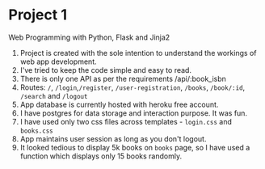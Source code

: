 # Project 1

Web Programming with Python, Flask and Jinja2

1. Project is created with the sole intention to understand the workings of web app development.
2. I've tried to keep the code simple and easy to read.
3. There is only one API as per the requirements /api/:book_isbn
4. Routes: `/`, `/login`,`/register`, `/user-registration`, `/books`, `/book/:id`, `/search` and `/logout`
5. App database is currently hosted with heroku free account.
6. I have postgres for data storage and interaction purpose. It was fun.
7. I have used only two css files across templates - `login.css` and `books.css`
8. App maintains user session as long as you don't logout.
9. It looked tedious to display 5k books on `books` page, so I have used a function which displays only 15 books randomly.

